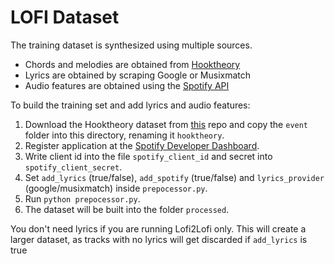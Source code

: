 # LOFI Dataset

The training dataset is synthesized using multiple sources.

* Chords and melodies are obtained from [Hooktheory](https://www.hooktheory.com/)
* Lyrics are obtained by scraping Google or Musixmatch
* Audio features are obtained using the [Spotify API](https://developer.spotify.com/documentation/web-api/)

To build the training set and add lyrics and audio features:

1. Download the Hooktheory dataset from [this](https://github.com/wayne391/lead-sheet-dataset) repo and copy the `event` folder into this directory, renaming it `hooktheory`.
2. Register application at the [Spotify Developer Dashboard](https://developer.spotify.com/dashboard).
3. Write client id into the file `spotify_client_id` and secret into `spotify_client_secret`.
4. Set `add_lyrics` (true/false), `add_spotify` (true/false) and `lyrics_provider` (google/musixmatch) inside `prepocessor.py`.
5. Run `python prepocessor.py`.
6. The dataset will be built into the folder `processed`.

You don't need lyrics if you are running Lofi2Lofi only. This will create a larger dataset, as tracks with no lyrics will get discarded if `add_lyrics` is true